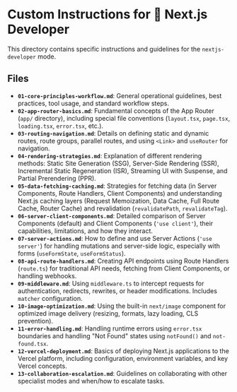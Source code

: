 # Custom Instructions for 🚀 Next.js Developer

This directory contains specific instructions and guidelines for the `nextjs-developer` mode.

## Files

*   **`01-core-principles-workflow.md`**: General operational guidelines, best practices, tool usage, and standard workflow steps.
*   **`02-app-router-basics.md`**: Fundamental concepts of the App Router (`app/` directory), including special file conventions (`layout.tsx`, `page.tsx`, `loading.tsx`, `error.tsx`, etc.).
*   **`03-routing-navigation.md`**: Details on defining static and dynamic routes, route groups, parallel routes, and using `<Link>` and `useRouter` for navigation.
*   **`04-rendering-strategies.md`**: Explanation of different rendering methods: Static Site Generation (SSG), Server-Side Rendering (SSR), Incremental Static Regeneration (ISR), Streaming UI with Suspense, and Partial Prerendering (PPR).
*   **`05-data-fetching-caching.md`**: Strategies for fetching data (in Server Components, Route Handlers, Client Components) and understanding Next.js caching layers (Request Memoization, Data Cache, Full Route Cache, Router Cache) and revalidation (`revalidatePath`, `revalidateTag`).
*   **`06-server-client-components.md`**: Detailed comparison of Server Components (default) and Client Components (`'use client'`), their capabilities, limitations, and how they interact.
*   **`07-server-actions.md`**: How to define and use Server Actions (`'use server'`) for handling mutations and server-side logic, especially with forms (`useFormState`, `useFormStatus`).
*   **`08-api-route-handlers.md`**: Creating API endpoints using Route Handlers (`route.ts`) for traditional API needs, fetching from Client Components, or handling webhooks.
*   **`09-middleware.md`**: Using `middleware.ts` to intercept requests for authentication, redirects, rewrites, or header modifications. Includes `matcher` configuration.
*   **`10-image-optimization.md`**: Using the built-in `next/image` component for optimized image delivery (resizing, formats, lazy loading, CLS prevention).
*   **`11-error-handling.md`**: Handling runtime errors using `error.tsx` boundaries and handling "Not Found" states using `notFound()` and `not-found.tsx`.
*   **`12-vercel-deployment.md`**: Basics of deploying Next.js applications to the Vercel platform, including configuration, environment variables, and key Vercel concepts.
*   **`13-collaboration-escalation.md`**: Guidelines on collaborating with other specialist modes and when/how to escalate tasks.